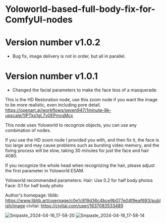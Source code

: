 # Yoloworld-based-full-body-fix-for-ComfyUI-nodes

# Version number v1.0.2
- Bug fix, image delivery is not in order, but all in parallel.
# Version number v1.0.1
- Changed the facial parameters to make the face less of a masquerade.

This is the HD Restoration node, use this zoom node if you want the image to be more realistic, even including pore detail. https://openart.ai/workflows/seven947/1minute-8k-upscale/1IPTks1gL7v0EPmvsMcx

This node uses Yoloworld to recognize objects, you can use any combination of nodes.

If you use the HD zoom node I provided you with, and then fix it, the face is too large and may cause problems such as bursting video memory, and the fixing process will be slow, taking 30 minutes for just the face and hair 4080.
  
If you recognize the whole head when recognizing the hair, please adjust the first parameter in Yoloworld ESAM.

Yoloworld recommended parameters:
Hair: Use 0.2 for half body photos
Face: 0.1 for half body photo

Author's homepage:
liblib: https://www.liblib.art/userpage/c0e1c819d36c4bce9b077e04f9eaf693/publish/image
civitai: https://civitai.com/user/1637083533489

![Snipaste_2024-04-16_17-58-20](https://github.com/baicai99/Yoloworld-based-full-body-fix-for-ComfyUI-nodes/assets/101706274/397b96c5-2423-4055-8b18-547ff02cbf2c)
![Snipaste_2024-04-16_17-58-14](https://github.com/baicai99/Yoloworld-based-full-body-fix-for-ComfyUI-nodes/assets/101706274/bdcc29d3-1955-452e-9e73-8e339f62dae8)
